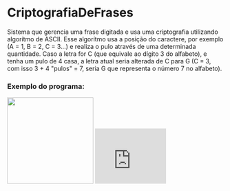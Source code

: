 # CriptografiaDeFrases
Sistema que gerencia uma frase digitada e usa uma criptografia utilizando algorítmo de ASCII. Esse algorítmo usa a posição do caractere, por exemplo (A = 1, B = 2, C = 3...) e realiza o pulo através de uma determinada quantidade. Caso a letra for C (que equivale ao dígito 3 do alfabeto), e tenha um pulo de 4 casa, a letra atual seria alterada de C para G (C = 3, com isso 3 + 4 "pulos" = 7, seria G que representa o número 7 no alfabeto).
<h3>Exemplo do programa: </h3>
<img src="https://078g6q.dm.files.1drv.com/y4mnDUijrPFCdo8VrHqAk0w5_VmON9JI6NwD8cPPz_FK8dUL2EFJiCEuF40pPByMqeJ290U_-M_IaiutY-jV7IHhmPcEMP1_i67ZaTFgYWYYuAKMq5RvvfUrZ1X_fxY8nGjyb3vm4_j8CrBZuaJaOih6vd2VfYf6sykxLPbgfKRjeRAVbWhk_C5xUSTwpfKQ0H9wHsn_LvplvXt014OLeD7cw?width=543&height=256&cropmode=none" height="200">

<iframe src="https://onedrive.live.com/embed?cid=CC28D90A980B313A&resid=CC28D90A980B313A%21260846&authkey=AEOhEsOE18Gz7ro" width="165" height="128" frameborder="0" scrolling="no"></iframe>
